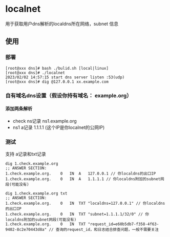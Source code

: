 # localnet
用于获取用户dns解析的localdns所在网络，subnet 信息

## 使用

### 部署
```
[root@xxx dns]# bash ./bulid.sh [local|linux]
[root@xxx dns]# ./localnet
2023/02/02 14:57:15 start dns server listen :53(udp)
[root@xxx dns]# dig @127.0.0.1 xx.example.com

```

### 自有域名dns设置（假设你持有域名： example.org）
#### 添加两条解析
* check  ns记录  ns1.example.org
* ns1    a记录   1.1.1.1 (这个IP是你localnet的公网IP)


### 测试
支持 a记录和txt记录
```
dig 1.check.example.org
;; ANSWER SECTION:
1.check.example.org.	0	IN	A	127.0.0.1 // 你localdns的出口IP
1.check.example.org.	0	IN	A	1.1.1.1 // 你localdns附加的subnet网段(可能没有)

dig 1.check.example.org txt 
;; ANSWER SECTION:
1.check.example.org.	0	IN	TXT	"localdns=127.0.0.1" // 你localdns的出口IP
1.check.example.org.	0	IN	TXT	"subnet=1.1.1.1/32/0" // 你localdns附加的subnet网段(可能没有)
1.check.example.org.	0	IN	TXT	"request_id=e60b5db7-f358-4f63-9402-8c2e70443d8a" // 查询的request_id，和日志结合排查问题，一般不需要关注
```


